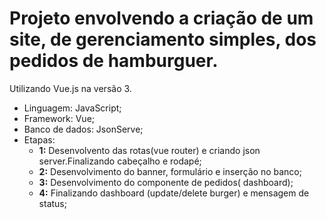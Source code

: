 # Projeto envolvendo a criação de um site, de gerenciamento simples, dos pedidos de hamburguer.
Utilizando Vue.js na versão 3.

* Linguagem: JavaScript;
* Framework: Vue;
* Banco de dados: JsonServe;
* Etapas:
   - **1:** Desenvolvento das rotas(vue router) e criando json server.Finalizando cabeçalho e rodapé;
   - **2:** Desenvolvimento do banner, formulário e inserção no banco;
   - **3:** Desenvolvimento do componente de pedidos( dashboard);
   - **4:** Finalizando dashboard (update/delete burger) e mensagem de status;
